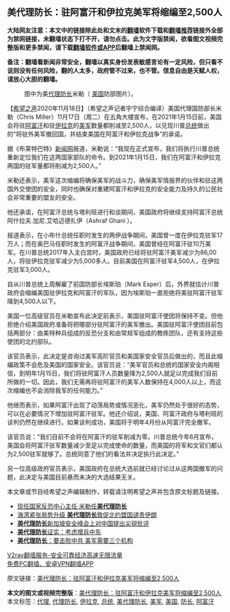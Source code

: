  <h2>美代理防长：驻阿富汗和伊拉克美军将缩编至2,500人</h2> <p class="notice"><b>大陆网友注意：本文中的链接除此处和文末的<a href="https://github.com/bannedbook/fanqiang" >翻墙</a>软件下载和<a href="https://github.com/killgcd/justmysocks/blob/master/README.md">翻墙推荐</a>链接外全部为禁网链接，未翻墙状态下打不开，请勿点击。此为文字版禁闻，欲看图文视频完整版和更多禁闻，请下载<a href="https://github.com/bannedbook/fanqiang">翻墙软件或APP</a>后翻墙上禁闻网。</p><p>备注：翻墙看新闻非常安全，翻墙以真实身份发表敏感言论有一定风险，但只看不说则没有任何风险，翻的人太多，政府管不过来，也不管。信息自由是天赋人权，请放心大胆的翻墙。</b></p>  <div class="entry"> <figure><figcaption>图中为美<a href="https://www.bannedbook.org/bnews/tag/%E4%BB%A3%E7%90%86/" class="st_tag internal_tag" rel="tag" title="标签 代理 下的日志">代理</a><a href="https://www.bannedbook.org/bnews/tag/%E9%98%B2%E9%95%BF/" class="st_tag internal_tag" rel="tag" title="标签 防长 下的日志">防长</a>米勒（ <a href="https://www.bannedbook.org/bnews/tag/%e7%be%8e%e5%9b%bd/" class="st_tag internal_tag" rel="tag" title="标签 美国 下的日志">美国</a>防部图片）。</figcaption></figure> <p>【<span class='wp_keywordlink_affiliate'><a href="https://www.soundofhope.org" title="希望之声" target="_blank">希望之声</a></span>2020年11月18日】（希望之声记者宇宁综合编译）美国代理国防部长米勒（Chris Miller）11月17日（周二）在五角大楼宣布，在2021年1月15日前，美国会将驻<a href="https://www.bannedbook.org/bnews/tag/%e9%98%bf%e5%af%8c%e6%b1%97/" class="st_tag internal_tag" rel="tag" title="标签 阿富汗 下的日志">阿富汗</a>和驻<a href="https://www.bannedbook.org/bnews/tag/%e4%bc%8a%e6%8b%89%e5%85%8b/" class="st_tag internal_tag" rel="tag" title="标签 伊拉克 下的日志">伊拉克</a>的<a href="https://www.bannedbook.org/bnews/tag/%e7%be%8e%e5%86%9b/" class="st_tag internal_tag" rel="tag" title="标签 美军 下的日志">美军</a>数量都削减至2,500人，以兑现川普<a href="https://www.bannedbook.org/bnews/tag/%e6%80%bb%e7%bb%9f/" class="st_tag internal_tag" rel="tag" title="标签 总统 下的日志">总统</a>做出的“将驻外美军撤回国，并结束美国在阿富汗和伊拉克战争”的承诺。</p> <p>据《布莱特巴特》<span class='wp_keywordlink_affiliate'><a href="https://www.bannedbook.org/" title="新闻网">新闻网</a></span>报道，米勒说：“我现在正式宣布，我们将执行川普总统重新定位我们在这两国家部队的命令。到2021年1月15日，我们在阿富汗和伊拉克两国的驻军量都将削减为2,500人。”</p> <p>米勒还表示，美军这次缩编将确保美军的战斗力，确保美军情报界的伙伴和驻这两国外交使团的安全，同时也确保对重建阿富汗和伊拉克的安全能力及持久的公民社会非常重要的盟友的安全。 </p>  <p>他还承诺，在阿富汗总统与塔利班进行和谈期间，美国政府将继续支持阿富汗总统阿什拉夫.加尼.艾哈迈德扎伊（Ashraf Ghani ）。</p> <p>报道表示，在小布什总统任职时发生的两伊战争期间，美国曾一度在伊拉克驻军17万人；而在奥巴马任职时发生的阿富汗战争期间，美国曾经在阿富汗驻10万美军。在川普总统2017年入主白宫时，美国政府已经将驻阿富汗美军减少为86,00人，将驻伊拉克驻军减少为5,000多人。目前美国在阿富汗驻军4,500人，在伊拉克驻军3,000人。</p> <p>自从川普总统上周解雇了前国防部长埃斯珀（Mark Esper）后，外界就估计川普政府会缩编美国驻伊拉克和阿富汗的军队，因为埃斯珀一直拒绝将美驻阿富汗驻军降到4,500人以下。</p>  <p>美国一位高级官员在米勒宣布此决定前表示，美国驻阿富汗使团将保持不变。但他拒绝介绍美国政府准备将把哪部分驻阿富汗的美军撤出。美国驻阿富汗使团目前包括两部分：由美特种兵组成的反恐分支和由常规军组成的教练团队，还有支持这些使团的北约部队。</p> <p>该官员表示，此决定是咨询过美军高阶官员和美国家安全官员后做出的，而且此缩编政策不会危及美国的国家安全。该官员说：“美军官员和总统的国家安全内阁相信，到明年1月15日，我们将驻阿富汗人员数量降为2,500人就足以完成我们目前所做的一切。因此，我们无需再将驻阿富汗的美军人数保持在4,000人以上，而这次缩编也不会消除我军的任何能力。”</p> <p>他继而表示，如果阿富汗出现了动荡局势或情况恶化，美军仍然处于很好的态势，可以在必要情况下增加驻阿富汗驻军。他还介绍说，美国、阿富汗政府与塔利班的谈判仍然在继续进行。如果谈判成功，美国将于明年4月份从阿富汗完全撤军。</p>  <p>该官员说：“我们目前不会将在阿富汗的驻军削减为零。川普总统今年6月宣布，美国会将阿富汗驻军数量减少至足以完成使命的数量，而美国的将军和文官们都认为2,500驻军就够了。总统同意了他们的看法并决定执行此决定。”</p> <p>另一位高级政府官员表示，美国政府在总统大选前就已经讨论过从这两国撤军的问题，此决定与美国目前悬而未决的大选结果无关。 </p> <p>本文章或节目经希望之声编辑制作，转载请注明希望之声并包含原文标题及链接。</p>  <ul class='op-related-articles' title='相关阅读'> <li><a href='https://www.bannedbook.org/bnews/taiwannews/20201113/1430561.html' target='_blank'>现任国家反恐中心主任 米勒任<b>美代理防长</b></a></li> <li><a href='https://www.bannedbook.org/bnews/worldnews/20190628/1149972.html' target='_blank'>海湾紧张局势升级 <b>美代理防长</b>敦促北约盟国谴责伊朗</a></li> <li><a href='https://www.bannedbook.org/bnews/worldnews/20190601/1136930.html' target='_blank'><b>美代理防长</b>新加坡安全峰会上对中国提出尖锐批评</a></li> <li><a href='https://www.bannedbook.org/bnews/baitai/20190524/1132954.html' target='_blank'><b>美代理防长</b>证实：考虑增兵中东</a></li> <li><a href='https://www.bannedbook.org/bnews/cbnews/20190412/1112615.html' target='_blank'><b>美代理防长</b>：要击败中共 美军需要三个机构</a></li> </ul> <p class="texttj"> <a href="https://www.bannedbook.org/forum23/topic22702.html" target="_blank">V2ray翻墙服务-安全可靠经济高速无限流量</a><br/> <a href="https://github.com/bannedbook/fanqiang/wiki/%E7%A6%81%E9%97%BB%E7%BD%91%E5%AE%89%E5%8D%93%E7%BF%BB%E5%A2%99%E6%96%B0%E9%97%BBAPP" target="_blank">免费PC翻墙、安卓VPN翻墙APP</a></p><p>原文链接：<a class="src_link"  href="https://www.soundofhope.org/post/444016" target="_blank">美代理防长：驻阿富汗和伊拉克美军将缩编至2,500人</a></p><a name='sharetosocial'></a>       <div><b>本文的图文或视频完整版</b>：<a href='https://www.bannedbook.org/bnews/comments/20201118/1433069.html'>美代理防长：驻阿富汗和伊拉克美军将缩编至2,500人</a></div>  </div><!--END ENTRY--> <div class="postfooter"> <div>本文标签：<a href="https://www.bannedbook.org/bnews/tag/%E4%BB%A3%E7%90%86/" rel="tag">代理</a>, <a href="https://www.bannedbook.org/bnews/tag/%E4%BB%A3%E7%90%86%E9%98%B2%E9%95%BF/" rel="tag">代理防长</a>, <a href="https://www.bannedbook.org/bnews/tag/%e4%bc%8a%e6%8b%89%e5%85%8b/" rel="tag">伊拉克</a>, <a href="https://www.bannedbook.org/bnews/tag/%e6%80%bb%e7%bb%9f/" rel="tag">总统</a>, <a href="https://www.bannedbook.org/bnews/tag/%E7%BE%8E%E4%BB%A3%E7%90%86%E9%98%B2%E9%95%BF/" rel="tag">美代理防长</a>, <a href="https://www.bannedbook.org/bnews/tag/%e7%be%8e%e5%86%9b/" rel="tag">美军</a>, <a href="https://www.bannedbook.org/bnews/tag/%e7%be%8e%e5%9b%bd/" rel="tag">美国</a>, <a href="https://www.bannedbook.org/bnews/tag/%E9%98%B2%E9%95%BF/" rel="tag">防长</a>, <a href="https://www.bannedbook.org/bnews/tag/%e9%98%bf%e5%af%8c%e6%b1%97/" rel="tag">阿富汗</a></div>  </div><!--END POSTFOOTER--> 